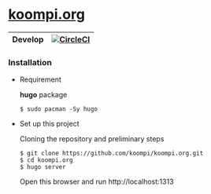 # [koompi.org](https://koompi.org)

| Develop | [![CircleCI](https://circleci.com/gh/koompi/koompi.org.svg?style=svg)](https://circleci.com/gh/koompi/koompi.org)  |
|---------|-----------------------------------------------------------------------------------------------------------------------------|

### **Installation**

* Requirement

    **hugo** package

    ```
    $ sudo pacman -Sy hugo
    ```

* Set up this project

    Cloning the repository and preliminary steps

    ```
    $ git clone https://github.com/koompi/koompi.org.git
    $ cd koompi.org
    $ hugo server
    ```

    Open this browser and run http://localhost:1313